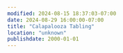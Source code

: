 ```yaml
---
modified: 2024-08-15 18:37:03-07:00
date: 2024-08-29 16:00:00-07:00
title: "Calapalooza Tabling"
location: "unknown"
publishdate: 2000-01-01
---
```




